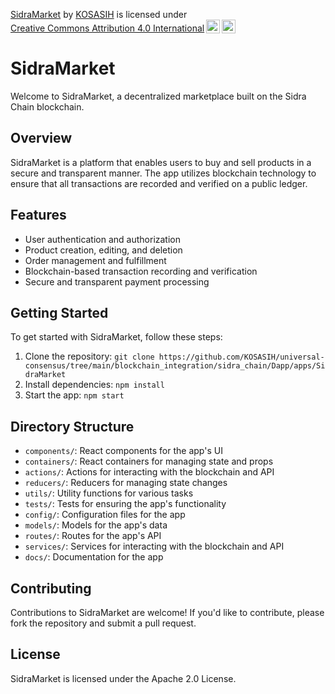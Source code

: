 <p xmlns:cc="http://creativecommons.org/ns#" xmlns:dct="http://purl.org/dc/terms/"><a property="dct:title" rel="cc:attributionURL" href="https://github.com/KOSASIH/universal-consensus/tree/main/blockchain_integration/sidra_chain/Dapp/apps/SidraMarket">SidraMarket</a> by <a rel="cc:attributionURL dct:creator" property="cc:attributionName" href="https://www.linkedin.com/in/kosasih-81b46b5a">KOSASIH</a> is licensed under <a href="https://creativecommons.org/licenses/by/4.0/?ref=chooser-v1" target="_blank" rel="license noopener noreferrer" style="display:inline-block;">Creative Commons Attribution 4.0 International<img style="height:22px!important;margin-left:3px;vertical-align:text-bottom;" src="https://mirrors.creativecommons.org/presskit/icons/cc.svg?ref=chooser-v1" alt=""><img style="height:22px!important;margin-left:3px;vertical-align:text-bottom;" src="https://mirrors.creativecommons.org/presskit/icons/by.svg?ref=chooser-v1" alt=""></a></p>

# SidraMarket

Welcome to SidraMarket, a decentralized marketplace built on the Sidra Chain blockchain.

## Overview

SidraMarket is a platform that enables users to buy and sell products in a secure and transparent manner. The app utilizes blockchain technology to ensure that all transactions are recorded and verified on a public ledger.

## Features

* User authentication and authorization
* Product creation, editing, and deletion
* Order management and fulfillment
* Blockchain-based transaction recording and verification
* Secure and transparent payment processing

## Getting Started

To get started with SidraMarket, follow these steps:

1. Clone the repository: `git clone https://github.com/KOSASIH/universal-consensus/tree/main/blockchain_integration/sidra_chain/Dapp/apps/SidraMarket`
2. Install dependencies: `npm install`
3. Start the app: `npm start`

## Directory Structure

* `components/`: React components for the app's UI
* `containers/`: React containers for managing state and props
* `actions/`: Actions for interacting with the blockchain and API
* `reducers/`: Reducers for managing state changes
* `utils/`: Utility functions for various tasks
* `tests/`: Tests for ensuring the app's functionality
* `config/`: Configuration files for the app
* `models/`: Models for the app's data
* `routes/`: Routes for the app's API
* `services/`: Services for interacting with the blockchain and API
* `docs/`: Documentation for the app

## Contributing

Contributions to SidraMarket are welcome! If you'd like to contribute, please fork the repository and submit a pull request.

## License

SidraMarket is licensed under the Apache 2.0 License.
